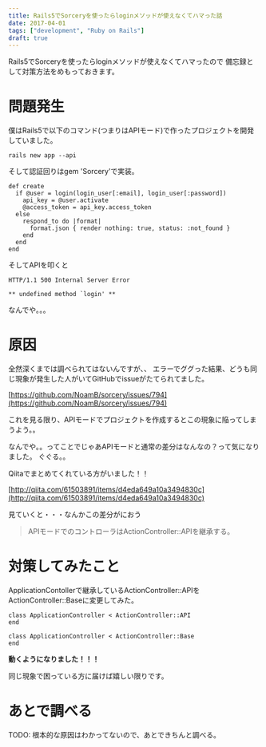 ```yaml
---
title: Rails5でSorceryを使ったらloginメソッドが使えなくてハマった話
date: 2017-04-01
tags: ["development", "Ruby on Rails"]
draft: true
---
```

Rails5でSorceryを使ったらloginメソッドが使えなくてハマったので
備忘録として対策方法をめもっておきます。

# 問題発生
僕はRails5で以下のコマンド(つまりはAPIモード)で作ったプロジェクトを開発していました。
```
rails new app --api
```

そして認証回りはgem 'Sorcery'で実装。
```
def create
  if @user = login(login_user[:email], login_user[:password])
    api_key = @user.activate
    @access_token = api_key.access_token
  else
    respond_to do |format|
      format.json { render nothing: true, status: :not_found }
    end
  end
end
```

そしてAPIを叩くと
```
HTTP/1.1 500 Internal Server Error

** undefined method `login' **
```

なんでや。。。

# 原因
全然深くまでは調べられてはないんですが、、
エラーでググった結果、どうも同じ現象が発生した人がいてGitHubでissueがたてられてました。

[https://github.com/NoamB/sorcery/issues/794](https://github.com/NoamB/sorcery/issues/794)

これを見る限り、APIモードでプロジェクトを作成するとこの現象に陥ってしまうよう。。



なんでや。。ってことでじゃあAPIモードと通常の差分はなんなの？って気になりました。
ぐぐる。。


Qiitaでまとめてくれている方がいました！！

[http://qiita.com/61503891/items/d4eda649a10a3494830c](http://qiita.com/61503891/items/d4eda649a10a3494830c)


見ていくと・・・なんかこの差分がにおう
> APIモードでのコントローラはActionController::APIを継承する。

# 対策してみたこと
ApplicationContollerで継承しているActionController::APIをActionController::Baseに変更してみた。
```
class ApplicationController < ActionController::API
end
```

```
class ApplicationController < ActionController::Base
end
```

**動くようになりました！！！**

同じ現象で困っている方に届けば嬉しい限りです。

# あとで調べる
TODO: 根本的な原因はわかってないので、あとできちんと調べる。
